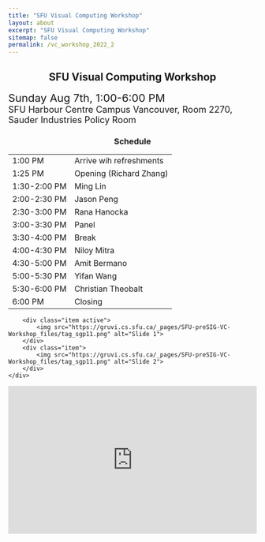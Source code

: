 ```yaml
---
title: "SFU Visual Computing Workshop"
layout: about
excerpt: "SFU Visual Computing Workshop"
sitemap: false
permalink: /vc_workshop_2022_2
---
```


<h2 id="workshop" style="text-align: center;">SFU Visual Computing Workshop</h2>

<span style="font-size:22px; text-align: center">Sunday Aug 7th, 1:00-6:00 PM</span>
<br>
<span style="font-size:18px; text-align: center">SFU Harbour Centre Campus Vancouver, Room 2270, Sauder Industries Policy Room</span>

<div class="table-users1 col-sm-12 col-md-6">
<h3 id="schedule" style="text-align: center;">Schedule</h3>
    
<table class="tg">
<tbody>
  <tr>
    <td class="tg-0lax">1:00 PM</td>
    <td class="tg-0lax">Arrive wih refreshments</td>
  </tr>
  <tr>
    <td class="tg-0lax">1:25 PM</td>
    <td class="tg-0lax">Opening (Richard Zhang)</td>
  </tr>
  <tr>
    <td class="tg-0lax">1:30-2:00 PM</td>
    <td class="tg-0lax">Ming Lin</td>
  </tr>
  <tr>
    <td class="tg-0lax">2:00-2:30 PM</td>
    <td class="tg-0lax">Jason Peng</td>
  </tr>
  <tr>
    <td class="tg-0lax">2:30-3:00 PM</td>
    <td class="tg-0lax">Rana Hanocka</td>
  </tr>
  <tr>
    <td class="tg-0lax">3:00-3:30 PM</td>
    <td class="tg-0lax">Panel</td>
  </tr>
  <tr>
    <td class="tg-0lax">3:30-4:00 PM</td>
    <td class="tg-0lax">Break </td>
  </tr>
  <tr>
    <td class="tg-0lax">4:00-4:30 PM</td>
    <td class="tg-0lax">Niloy Mitra</td>
  </tr>
  <tr>
    <td class="tg-0lax">4:30-5:00 PM</td>
    <td class="tg-0lax">Amit Bermano</td>
  </tr>
  <tr>
    <td class="tg-0lax">5:00-5:30 PM</td>
    <td class="tg-0lax">Yifan Wang</td>
  </tr>
  <tr>
    <td class="tg-0lax">5:30-6:00 PM</td>
    <td class="tg-0lax">Christian Theobalt</td>
  </tr>
  <tr>
    <td class="tg-0lax">6:00 PM</td>
    <td class="tg-0lax">Closing</td>
  </tr>
</tbody>
</table>
</div>

<div class="col-sm-12 col-md-6">
<div markdown="0" id="carousel" class="carousel slide" data-ride="carousel" data-interval="7000" data-pause="hover" >
    <!-- Items -->
    <div class="carousel-inner" markdown="0">

        <div class="item active">
            <img src="https://gruvi.cs.sfu.ca/_pages/SFU-preSIG-VC-Workshop_files/tag_sgp11.png" alt="Slide 1">
        </div>
        <div class="item">
            <img src="https://gruvi.cs.sfu.ca/_pages/SFU-preSIG-VC-Workshop_files/tag_sgp11.png" alt="Slide 2">
        </div>
    </div> 
  <iframe src="https://www.google.com/maps/embed?pb=!1m14!1m8!1m3!1d5205.117686490955!2d-123.111872!3d49.284756!3m2!1i1024!2i768!4f13.1!3m3!1m2!1s0x0%3A0x977fcd5c0dc6bd3b!2sHarbour%20Centre!5e0!3m2!1sen!2sus!4v1657150050882!5m2!1sen!2sus" width="100%" height="300" style="border:0;" allowfullscreen="" loading="lazy" referrerpolicy="no-referrer-when-downgrade"></iframe>
</div>
